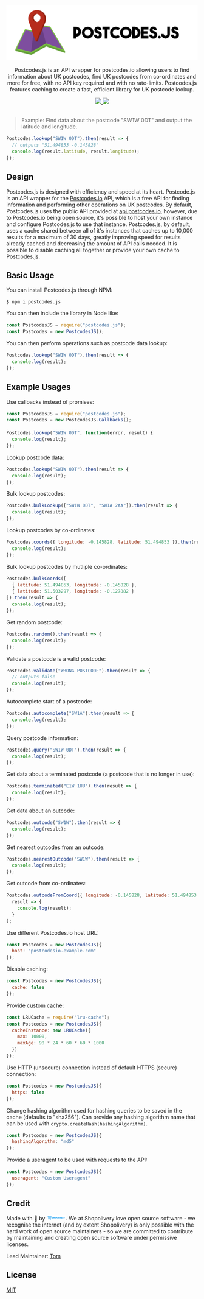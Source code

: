 <div align="center">
  <img src="./docs/assets/logo.png" alt="Postcodes.js logo">

  <p>Postcodes.js is an API wrapper for postcodes.io allowing users to find information about UK postcodes, find UK postcodes from co-ordinates and more for free, with no API key required and with no rate-limits. Postcodes.js features caching to create a fast, efficient library for UK postcode lookup.</p>

  <a href="https://npmjs.com/package/postcodes.js">
    <img src="https://img.shields.io/npm/v/postcodes.js">
  </a>

  <a href="./LICENSE">
    <img src="https://img.shields.io/badge/license-MIT-blue">
  </a>
</div>

<br>

> Example: Find data about the postcode "SW1W 0DT" and output the latitude and longitude.

```js
Postcodes.lookup("SW1W 0DT").then(result => {
  // outputs "51.494853 -0.145828"
  console.log(result.latitude, result.longitude);
});
```

## Design

Postcodes.js is designed with efficiency and speed at its heart. Postcode.js is an API wrapper for the [Postcodes.io](https://postcodes.io/) API, which is a free API for finding information and performing other operations on UK postcodes. By default, Postcodes.js uses the public API provided at [api.postcodes.io](https://api.postcodes.io), however, due to Postcodes.io being open source, it's possible to host your own instance and configure Postcodes.js to use that instance. Postcodes.js, by default, uses a cache shared between all of it's instances that caches up to 10,000 results for a maximum of 30 days, greatly improving speed for results already cached and decreasing the amount of API calls needed. It is possible to disable caching all together or provide your own cache to Postcodes.js.

## Basic Usage

You can install Postcodes.js through NPM:

```
$ npm i postcodes.js
```

You can then include the library in Node like:

```js
const PostcodesJS = require("postcodes.js");
const Postcodes = new PostcodesJS();
```

You can then perform operations such as postcode data lookup:

```js
Postcodes.lookup("SW1W 0DT").then(result => {
  console.log(result);
});
```

## Example Usages

Use callbacks instead of promises:

```js
const PostcodesJS = require("postcodes.js");
const Postcodes = new PostcodesJS.Callbacks();

Postcodes.lookup("SW1W 0DT", function(error, result) {
  console.log(result);
});
```

Lookup postcode data:

```js
Postcodes.lookup("SW1W 0DT").then(result => {
  console.log(result);
});
```

Bulk lookup postcodes:

```js
Postcodes.bulkLookup(["SW1W 0DT", "SW1A 2AA"]).then(result => {
  console.log(result);
});
```

Lookup postcodes by co-ordinates:

```js
Postcodes.coords({ longitude: -0.145828, latitude: 51.494853 }).then(result => {
  console.log(result);
});
```

Bulk lookup postcodes by mutliple co-ordinates:

```js
Postcodes.bulkCoords([
  { latitude: 51.494853, longitude: -0.145828 },
  { latitude: 51.503297, longitude: -0.127882 }
]).then(result => {
  console.log(result);
});
```

Get random postcode:

```js
Postcodes.random().then(result => {
  console.log(result);
});
```

Validate a postcode is a valid postcode:

```js
Postcodes.validate("WRONG POSTCODE").then(result => {
  // outputs false
  console.log(result);
});
```

Autocomplete start of a postcode:

```js
Postcodes.autocomplete("SW1A").then(result => {
  console.log(result);
});
```

Query postcode information:

```js
Postcodes.query("SW1W 0DT").then(result => {
  console.log(result);
});
```

Get data about a terminated postcode (a postcode that is no longer in use):

```js
Postcodes.terminated("E1W 1UU").then(result => {
  console.log(result);
});
```

Get data about an outcode:

```js
Postcodes.outcode("SW1W").then(result => {
  console.log(result);
});
```

Get nearest outcodes from an outcode:

```js
Postcodes.nearestOutcode("SW1W").then(result => {
  console.log(result);
});
```

Get outcode from co-ordinates:

```js
Postcodes.outcodeFromCoord({ longitude: -0.145828, latitude: 51.494853 }).then(
  result => {
    console.log(result);
  }
);
```

Use different Postcodes.io host URL:

```js
const Postcodes = new PostcodesJS({
  host: "postcodesio.example.com"
});
```

Disable caching:

```js
const Postcodes = new PostcodesJS({
  cache: false
});
```

Provide custom cache:

```js
const LRUCache = require("lru-cache");
const Postcodes = new PostcodesJS({
  cacheInstance: new LRUCache({
    max: 10000,
    maxAge: 90 * 24 * 60 * 60 * 1000
  })
});
```

Use HTTP (unsecure) connection instead of default HTTPS (secure) connection:

```js
const Postcodes = new PostcodesJS({
  https: false
});
```

Change hashing algorithm used for hashing queries to be saved in the cache (defaults to "sha256"). Can provide any hashing algorithm name that can be used with `crypto.createHash(hashingAlgorithm)`.

```js
const Postcodes = new PostcodesJS({
  hashingAlgorithm: "md5"
});
```

Provide a useragent to be used with requests to the API:

```js
const Postcodes = new PostcodesJS({
  useragent: "Custom Useragent"
});
```

## Credit

Made with 💖 by <img src="./docs/assets/shopoliveryLogo.png" width="10%">. We at Shopolivery love open source software - we recognise the internet (and by extent Shopolivery) is only possible with the hard work of open source maintainers - so we are committed to contribute by maintaining and creating open source software under permissive licenses.

Lead Maintainer: [Tom](https://github.com/TomPrograms)

## License

[MIT](./LICENSE)
